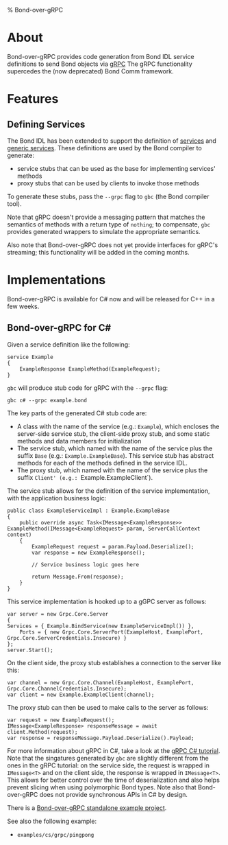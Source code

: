 % Bond-over-gRPC

# About #

Bond-over-gRPC provides code generation from Bond IDL service definitions
to send Bond objects via [gRPC](http://www.grpc.io/) The gRPC functionality
supercedes the (now deprecated) Bond Comm framework.

# Features #

## Defining Services ##

The Bond IDL has been extended to support the definition of
[services](compiler.html#service-definition) and
[generic services](compiler.html#generic-service). These definitions are
used by the Bond compiler to generate:

* service stubs that can be used as the base for implementing services'
  methods
* proxy stubs that can be used by clients to invoke those methods

To generate these stubs, pass the `--grpc` flag to `gbc` (the Bond compiler
tool).

Note that gRPC doesn't provide a messaging pattern that matches
the semantics of methods with a return type of `nothing`; to compensate,
`gbc` provides generated wrappers to simulate the appropriate semantics.

Also note that Bond-over-gRPC does not yet provide interfaces for gRPC's
streaming; this functionality will be added in the coming months.

# Implementations #

Bond-over-gRPC is available for C# now and will be released for C++ in a
few weeks.

## Bond-over-gRPC for C# ##

Given a service definition like the following:

    service Example
    {
        ExampleResponse ExampleMethod(ExampleRequest);
    }

`gbc` will produce stub code for gRPC with the `--grpc` flag:

    gbc c# --grpc example.bond

The key parts of the generated C# stub code are:
* A class with the name of the service (e.g.: `Example`), which encloses
  the server-side service stub, the client-side proxy stub, and some static
  methods and data members for initialization
* The service stub, which named with the name of the service plus the suffix
  `Base` (e.g.: `Example.ExampleBase`). This service stub has
  abstract methods for each of the methods defined in the service IDL.
* The proxy stub, which named with the name of the service plus the suffix
  `Client' (e.g.: `Example.ExampleClient`).

The service stub allows for the definition of the service implementation, with
the application business logic:

    public class ExampleServiceImpl : Example.ExampleBase
    {
        public override async Task<IMessage<ExampleResponse>> ExampleMethod(IMessage<ExampleRequest> param, ServerCallContext context)
        {
            ExampleRequest request = param.Payload.Deserialize();
            var response = new ExampleResponse();

            // Service business logic goes here

            return Message.From(response);
        }
    }

This service implementation is hooked up to a gGPC server as follows:

    var server = new Grpc.Core.Server
    {
	Services = { Example.BindService(new ExampleServiceImpl()) },
        Ports = { new Grpc.Core.ServerPort(ExampleHost, ExamplePort, Grpc.Core.ServerCredentials.Insecure) }
    };
    server.Start();

On the client side, the proxy stub establishes a connection to the server like this:

    var channel = new Grpc.Core.Channel(ExampleHost, ExamplePort, Grpc.Core.ChannelCredentials.Insecure);
    var client = new Example.ExampleClient(channel);

The proxy stub can then be used to make calls to the server as follows:

    var request = new ExampleRequest();
    IMessage<ExampleResponse> responseMessage = await client.Method(request);
    var response = responseMessage.Payload.Deserialize().Payload;

For more information about gRPC in C#, take a look at the
[gRPC C# tutorial](http://www.grpc.io/docs/tutorials/basic/csharp.html).
Note that the singatures generated by `gbc` are slightly different from the
ones in the gRPC tutorial: on the service side, the request is wrapped in
`IMessage<T>` and on the client side, the response is wrapped in
`IMessage<T>`. This allows for better control over the time of
deserialization and also helps prevent slicing when using polymorphic Bond
types. Note also that Bond-over-gRPC does not provide synchronous APIs in C#
by design.

There is a [Bond-over-gRPC standalone example project](https://github.com/Microsoft/bond-grpc-examples).

See also the following example:

- `examples/cs/grpc/pingpong`
